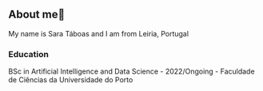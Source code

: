 ## About me👋
My name is Sara Táboas and I am from Leiria, Portugal

### Education
BSc in Artificial Intelligence and Data Science - 2022/Ongoing - Faculdade de Ciências da Universidade do Porto
